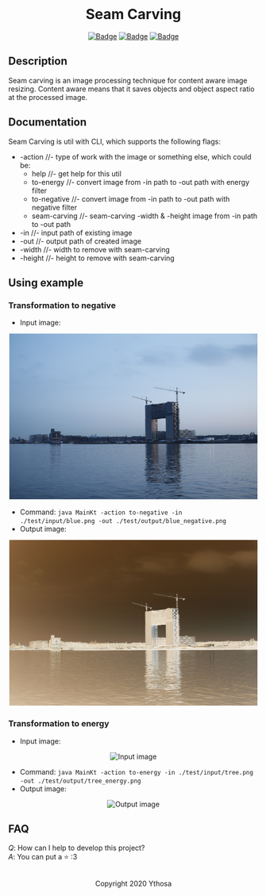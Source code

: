 <br>

<h1 align="center">Seam Carving</h1>
<div align="center">

[![Badge](https://img.shields.io/badge/Uses-Kotlin-orange.svg?style=flat&logo=kotlin&logoWidth=15&logoColor=orange)](https://kotlinlang.org/)
[![Badge](https://img.shields.io/badge/Made_with-Affection-ff69b4.svg?style=flat&logo=ko-fi&logoWidth=15&logoColor=ff69b4)](https://i.pinimg.com/736x/d7/5f/e3/d75fe32e7af10c3ed0bafb98816a6ce2.jpg)
[![Badge](https://img.shields.io/badge/Open-Source-green.svg?style=flat&logo=open-source-initiative&logoWidth=15&logoColor=green)](https://ru.wikipedia.org/wiki/Open_source)

</div>


## Description
Seam carving is an image processing technique for content aware image resizing.
Content aware means that it saves objects and object aspect ratio at the processed image.  


## Documentation
Seam Carving is util with CLI, which supports the following flags:
*   -action //- type of work with the image or something else, which could be:
    + help //- get help for this util
    + to-energy //- convert image from -in path to -out path with energy filter
    + to-negative //- convert image from -in path to -out path with negative filter
    + seam-carving //- seam-carving -width & -height image from -in path to -out path
*   -in //- input path of existing image
*   -out //- output path of created image
*   -width //- width to remove with seam-carving
*   -height //- height to remove with seam-carving


## Using example
### Transformation to negative
*   Input image:

<div align="center">
    <img src="https://github.com/Ythosa/seam-carving/blob/master/test/input/blue.png" alt="Input image"/>
</div>

*   Command: `java MainKt -action to-negative -in ./test/input/blue.png -out ./test/output/blue_negative.png`
*   Output image:

<div align="center">
    <img src="https://github.com/Ythosa/seam-carving/blob/master/test/output/blue_negative.png" alt="Output image"/>
</div>

### Transformation to energy
*   Input image:

<div align="center">
    <img src="https://github.com/Ythosa/seam-carving/blob/master/test/input/tree.png" alt="Input image"/>
</div>

*   Command: `java MainKt -action to-energy -in ./test/input/tree.png -out ./test/output/tree_energy.png`
*   Output image:

<div align="center">
    <img src="https://github.com/Ythosa/seam-carving/blob/master/test/output/tree_energy.png" alt="Output image"/>
</div>

## FAQ
_Q_: How can I help to develop this project?  
_A_: You can put a :star: :3

<br>

<div align="center">
  Copyright 2020 Ythosa
</div>

